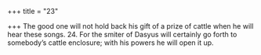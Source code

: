 +++
title = "23"

+++
The good one will not hold back his gift of a prize of cattle when he will hear these songs. 24. For the smiter of Dasyus will certainly go forth to somebody’s cattle  enclosure;
with his powers he will open it up.